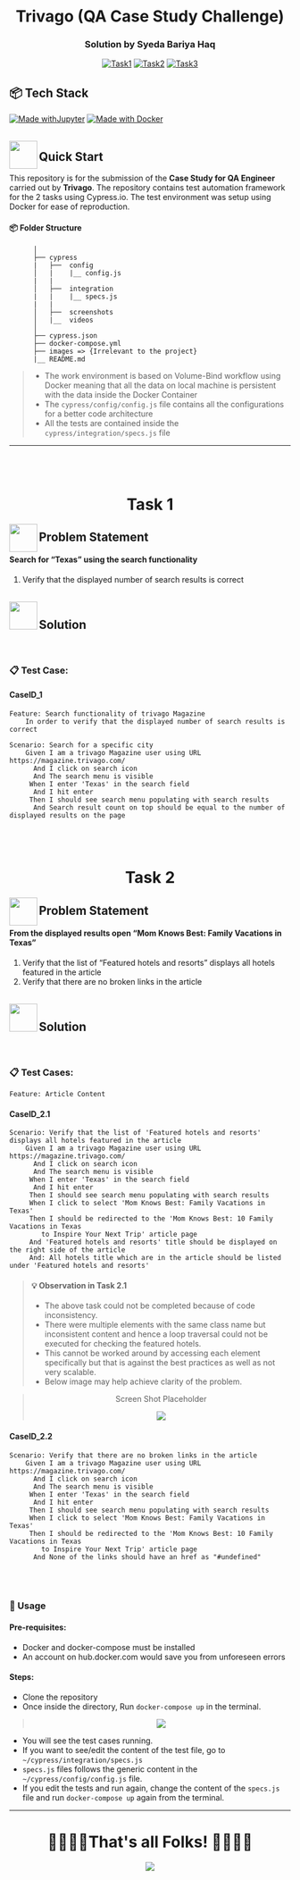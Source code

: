 <h1 align="center">Trivago (QA Case Study Challenge)</h1>
<h3 align="center">Solution by Syeda Bariya Haq</h3>

<div align="center">
  
[![Task1](https://img.shields.io/badge/Task1-Done-green.svg)](https://github.com/s-bariya-h/SyedaBariya-Haq/tree/testing/Home-Challenge/Task1)
[![Task2](https://img.shields.io/badge/Task2.1-Half%20Done-red.svg)](https://github.com/s-bariya-h/SyedaBariya-Haq/tree/testing/Home-Challenge/Task2)
[![Task3](https://img.shields.io/badge/Task2.2-Done-green.svg)](https://github.com/s-bariya-h/SyedaBariya-Haq/tree/testing/Home-Challenge/Task3)
</div>

## 📦 Tech Stack

[![Made withJupyter](https://img.shields.io/badge/Made%20with-Cypress-058a5e?style=for-the-badge&logo=cypress&logoColor=white)](https://jupyter.org/try)
[![Made with Docker](https://img.shields.io/badge/Made%20with-Docker-blue?style=for-the-badge&logo=docker&logoColor=white)](https://www.docker.com/)
<br><br>

<img align="left" src="https://user-images.githubusercontent.com/65415371/124739629-f43cde80-df11-11eb-9033-c5d1d7194f03.png" width="50px" />

## Quick Start

This repository is for the submission of the **Case Study for QA Engineer** carried out by **Trivago**. The repository contains test automation framework for the 2 tasks using Cypress.io. The test environment was setup using Docker for ease of reproduction.

#### 📦 Folder Structure

          │
          ├── cypress
          |   ├──  config
          │   |    |__ config.js
          |   |
          │   ├──  integration
          |   |    |__ specs.js
          |   |
          │   ├──  screenshots
          │   |__  videos
          │
          ├── cypress.json
          ├── docker-compose.yml
          ├── images => {Irrelevant to the project}
          |__ README.md

> * The work environment is based on Volume-Bind workflow using Docker meaning that all the data on local machine is persistent with the data inside the Docker Container
> * The `cypress/config/config.js` file contains all the configurations for a better code architecture
> * All the tests are contained inside the `cypress/integration/specs.js` file
---

<br><br>

<h1 align="center">Task 1</h1>

<img align="left" src="https://user-images.githubusercontent.com/65415371/124740290-8e048b80-df12-11eb-9c29-654c9cb4561b.png" width="50px" />

## Problem Statement


#### Search for “Texas” using the search functionality<br>
  1. Verify that the displayed number of search results is correct

<br/>

<img align="left" src="https://user-images.githubusercontent.com/65415371/124740340-9eb50180-df12-11eb-9295-e33ac2752c57.png" width="50px" />

## Solution

<br>

### 📋 Test Case:
#### CaseID_1

``` {.sourceCode .gherkin}
Feature: Search functionality of trivago Magazine
    In order to verify that the displayed number of search results is correct

Scenario: Search for a specific city
    Given I am a trivago Magazine user using URL https://magazine.trivago.com/
      And I click on search icon
      And The search menu is visible
     When I enter 'Texas' in the search field
      And I hit enter
     Then I should see search menu populating with search results
      And Search result count on top should be equal to the number of displayed results on the page

```

<br><br>


<h1 align="center">Task 2</h1>

<img align="left" src="https://user-images.githubusercontent.com/65415371/124740290-8e048b80-df12-11eb-9c29-654c9cb4561b.png" width="50px" />

## Problem Statement


#### From the displayed results open “Mom Knows Best: Family Vacations in Texas”<br>
  1. Verify that the list of “Featured hotels and resorts” displays all hotels featured in the article
  2. Verify that there are no broken links in the article

<br>

<img align="left" src="https://user-images.githubusercontent.com/65415371/124740340-9eb50180-df12-11eb-9295-e33ac2752c57.png" width="50px" />

## Solution

<br>

### 📋 Test Cases:


``` {.sourceCode .gherkin}
Feature: Article Content
```
#### CaseID_2.1
``` {.sourceCode .gherkin}
Scenario: Verify that the list of 'Featured hotels and resorts' displays all hotels featured in the article
    Given I am a trivago Magazine user using URL https://magazine.trivago.com/
      And I click on search icon
      And The search menu is visible
     When I enter 'Texas' in the search field
      And I hit enter
     Then I should see search menu populating with search results
     When I click to select 'Mom Knows Best: Family Vacations in Texas'
     Then I should be redirected to the 'Mom Knows Best: 10 Family Vacations in Texas 
        to Inspire Your Next Trip' article page
     And 'Featured hotels and resorts' title should be displayed on the right side of the article
     And: All hotels title which are in the article should be listed under 'Featured hotels and resorts'
```
> #### 💡 Observation in Task 2.1
> * The above task could not be completed because of code inconsistency. 
> * There were multiple elements with the same class name but inconsistent content and hence a loop traversal could not be executed for checking the featured hotels. 
> * This cannot be worked around by accessing each element specifically but that is against the best practices as well as not very scalable.
> * Below image may help achieve clarity of the problem. 
<blockquote>
<p align="center">Screen Shot Placeholder</p>
<p align="center"><img src="images/screenshot.JPG"/></p>
</blockquote>

#### CaseID_2.2

``` {.sourceCode .gherkin}
Scenario: Verify that there are no broken links in the article
    Given I am a trivago Magazine user using URL https://magazine.trivago.com/
      And I click on search icon
      And The search menu is visible
     When I enter 'Texas' in the search field
      And I hit enter
     Then I should see search menu populating with search results
     When I click to select 'Mom Knows Best: Family Vacations in Texas'
     Then I should be redirected to the 'Mom Knows Best: 10 Family Vacations in Texas 
        to Inspire Your Next Trip' article page
      And None of the links should have an href as "#undefined" 
```

<br><br>

### :wrench: Usage

#### Pre-requisites:

- Docker and docker-compose must be installed
- An account on hub.docker.com would save you from unforeseen errors

#### Steps:

- Clone the repository
- Once inside the directory, Run `docker-compose up` in the terminal.

<blockquote>
<p align="center"><img src="images/Animation.gif"/></p>
</blockquote>

- You will see the test cases running.
- If you want to see/edit the content of the test file, go to `~/cypress/integration/specs.js`
- `specs.js` files follows the generic content in the `~/cypress/config/config.js` file.
- If you edit the tests and run again, change the content of the `specs.js` file and run `docker-compose up` again from the terminal.

---

<h1 align="center"> 🥳🎉🎆🎈That's all Folks! 🎈🎆🎉🥳 </h1>
<p align="center"><img src="https://media.giphy.com/media/26hiubgNAC4Enzd1S/giphy.gif"/></p>
